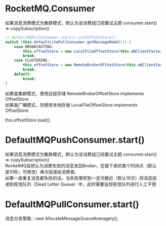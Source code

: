 
# RocketMQ.Consumer
如果消息消费模式为集群模式，默认为该消费组订阅重试主题 consumer.start() => copySubscription()
```java
// DefaultMQPullConsumer.start().initOffsetStore()
switch (this.defaultLitePullConsumer.getMessageModel()) {
    case BROADCASTING:
        this.offsetStore = new LocalFileOffsetStore(this.mQClientFactory, this.defaultLitePullConsumer.getConsumerGroup());
        break;
    case CLUSTERING:
        this.offsetStore = new RemoteBrokerOffsetStore(this.mQClientFactory, this.defaultLitePullConsumer.getConsumerGroup());
        break;
    default:
        break;
}
```

如果是集群模式，使用远程存储 RemoteBrokerOffsetStore implements OffsetStore  
如果是广播模式，则使用本地存储 LocalFileOffsetStore implements OffsetStore 

this.offsetStore.load();

# DefaultMQPushConsumer.start()
如果消息消费模式为集群模式，默认为该消费组订阅重试主题 consumer.start() => copySubscription()  
RocketMQ会把认为消费失败的消息发回Broker，在接下来的某个时间点（默认是10秒，可修改）再次投递给消费者。  
如果一直重复消息都失败的话，当失败累积到一定次数后（默认16次）将消息投递到死信队列（Dead Letter Queue）中，此时需要监控死信队列进行人工干预

# DefaultMQPullConsumer.start()
消息分发策略：new AllocateMessageQueueAveragely();






